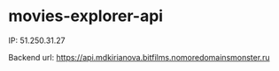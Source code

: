 # movies-explorer-api
IP: 51.250.31.27

Backend url: https://api.mdkirianova.bitfilms.nomoredomainsmonster.ru
